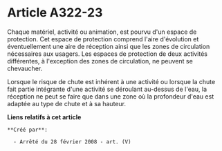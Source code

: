 # Article A322-23

Chaque matériel, activité ou animation, est pourvu d'un espace de protection. Cet espace de protection comprend l'aire
d'évolution et éventuellement une aire de réception ainsi que les zones de circulation nécessaires aux usagers. Les espaces
de protection de deux activités différentes, à l'exception des zones de circulation, ne peuvent se chevaucher.

Lorsque le risque de chute est inhérent à une activité ou lorsque la chute fait partie intégrante d'une activité se déroulant
au-dessus de l'eau, la réception ne peut se faire que dans une zone où la profondeur d'eau est adaptée au type de chute et à
sa hauteur.

**Liens relatifs à cet article**

	**Créé par**:

	  - Arrêté du 28 février 2008 - art. (V)

